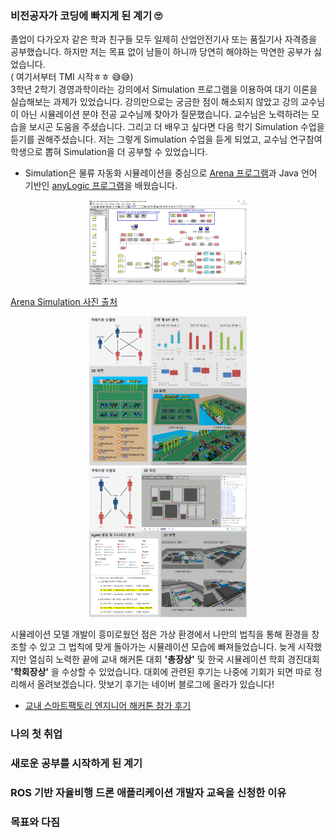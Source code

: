 ### 비전공자가 코딩에 빠지게 된 계기 🙄

졸업이 다가오자 같은 학과 친구들 모두 일제히 산업안전기사 또는 품질기사 자격증을 공부했습니다. 하지만 저는 목표 없이 남들이 하니까 당연히 해야하는 막연한 공부가 싫었습니다.  
( 여기서부터 TMI 시작ㅎㅎ 😅😅)  
3학년 2학기 경영과학이라는 강의에서 Simulation 프로그램을 이용하여 대기 이론을 실습해보는 과제가 있었습니다. 강의만으로는 궁금한 점이 해소되지 않았고 강의 교수님이 아닌 시뮬레이션 분야 전공 교수님께 찾아가 질문했습니다. 교수님은 노력하려는 모습을 보시곤 도움을 주셨습니다. 그리고 더 배우고 싶다면 다음 학기 Simulation 수업을 듣기를 권해주셨습니다. 저는 그렇게 Simulation 수업을 듣게 되었고, 교수님 연구참여 학생으로 뽑혀 Simulation을 더 공부할 수 있었습니다.  
- Simulation은 물류 자동화 시뮬레이션을 중심으로 [Arena 프로그램](https://www.arenasimulation.com/)과 Java 언어 기반인 [anyLogic 프로그램](https://www.anylogic.kr/)을 배웠습니다.

<center><img src="/assets/images/posts/Arena.png" width="50%" height="50%"></center>

[Arena Simulation 사진 출처](https://cleverima.weebly.com/arena-simulation-software-download.html)

<center><img src="/assets/images/posts/AnyLogic_1.png" width="50%" height="50%"></center>

<center><img src="/assets/images/posts/AnyLogic_2.png" width="50%" height="50%"></center>

시뮬레이션 모델 개발이 흥미로웠던 점은 가상 환경에서 나만의 법칙을 통해 환경을 창조할 수 있고 그 법칙에 맞게 돌아가는 시뮬레이션 모습에 빠져들었습니다. 늦게 시작했지만 열심히 노력한 끝에 교내 해커톤 대회 **'총장상'** 및 한국 시뮬레이션 학회 경진대회 **'학회장상'** 을 수상할 수 있었습니다. 대회에 관련된 후기는 나중에 기회가 되면 따로 정리해서 올려보겠습니다. 맛보기 후기는 네이버 블로그에 올라가 있습니다!  
* [교내 스마트팩토리 엔지니어 해커톤 참가 후기](https://blog.naver.com/simulation_developer/221571640431)

### 나의 첫 취업

### 새로운 공부를 시작하게 된 계기

### ROS 기반 자율비행 드론 애플리케이션 개발자 교육을 신청한 이유

### 목표와 다짐